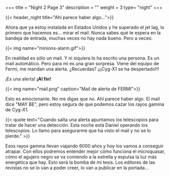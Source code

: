 +++
title = "Night 2 Page 3"
description = ""
weight = 3
type= "night"
+++

{{< header_night title="Ahí parece haber algo...">}}

Ahora que ya estoy instalada en Estados Unidos y he superado el jet lag, lo primero que hacemos es... mirar el mail. Nunca sabes qué te espera en la bandeja de entrada, muchas veces no hay nada bueno. Pero a veces:

{{< img name="minions-alarm.gif">}}

En realidad es sólo un mail. Y ni siquiera lo ha escrito una persona. Es un mail automático. Pero para mí es una gran sorpresa. Viene del equipo de Fermi, me mandan una alerta. ¿Recuerdas? ¡¡¡Cyg-X1 se ha despertado!!!

¡Es una alerta! **¡Al fin!**

{{< img name="mail.png" caption="Mail de alerta de FERMI">}}

Esto es emocionante. No me digas que no. Ahí parece haber algo. El mail dice "MAY BE", pero estoy segura de que podemos cazar los rayos gamma de Cyg-X1.

{{< quote
    text="Cuando salta una alerta apuntamos los telescopios para tratar de hacer una detección. Esta noche está Daniel operando los telescopios. Lo llamo para asegurarme que ha visto el mail y no se lo pierde." >}}

Esos rayos gamma llevan viajando 6000 años y hoy los vamos a conseguir atrapar. Con ellos podremos entender mejor cómo funciona el microquasar, cómo el agujero negro se va comiendo a la estrella y expulsa la luz más energética que hay. Esto será la bomba de mi tesis. Los editores de las revistas no se lo van a poder creer, lo van a publicar en la portada...
